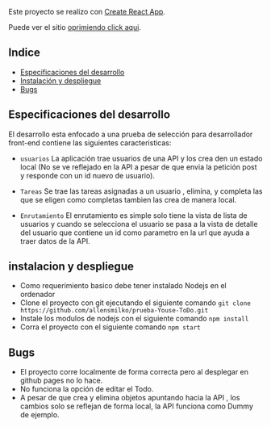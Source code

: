 Este proyecto se realizo con [Create React App](https://github.com/facebookincubator/create-react-app).

Puede ver el sitio [oprimiendo click aqui](https://allensmilko.github.io/prueba-Youse-ToDo/).

## Indice

- [Especificaciones del desarrollo](#Especificaciones-del-desarrollo)
- [Instalación y despliegue](#instalacion-y-despliegue)
- [Bugs](#bugs)


## Especificaciones del desarrollo

El desarrollo esta enfocado a una prueba de selección para desarrollador front-end contiene las siguientes caracteristicas:

* `usuarios` La aplicación trae usuarios de una API y los crea den un estado local (No se ve reflejado en la API a pesar de que envia la petición post y responde con un id nuevo de usuario).
* `Tareas` Se trae las tareas asignadas a un usuario , elimina, y completa las que se  eligen como completas tambien las crea de manera local.

* `Enrutamiento` El enrutamiento es simple  solo tiene la vista de lista de usuarios y cuando se selecciona el usuario se pasa a la vista de detalle del usuario que contiene un id como parametro en la url que ayuda a traer datos de la API.

## instalacion y despliegue

* Como requerimiento basico debe tener instalado Nodejs en el ordenador
* Clone el proyecto con git ejecutando el siguiente comando  `git clone https://github.com/allensmilko/prueba-Youse-ToDo.git`
* Instale los modulos de nodejs con el siguiente comando `npm install`
* Corra el proyecto con el siguiente comando `npm start`

## Bugs

* El proyecto corre localmente de forma correcta pero al desplegar en github pages no lo hace.
* No funciona  la opción de editar el Todo.
* A pesar de que crea y elimina  objetos apuntando hacia la API , los cambios solo se reflejan de forma local, la API funciona como Dummy de ejemplo.
